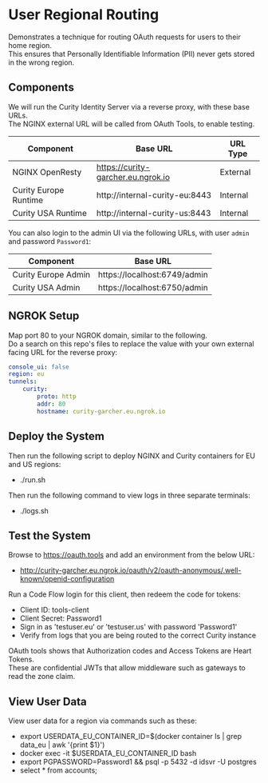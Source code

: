 # User Regional Routing

Demonstrates a technique for routing OAuth requests for users to their home region.\
This ensures that Personally Identifiable Information (PII) never gets stored in the wrong region.

## Components

We will run the Curity Identity Server via a reverse proxy, with these base URLs.\
The NGINX external URL will be called from OAuth Tools, to enable testing.

| Component | Base URL | URL Type |
| --------- | -------- | -------- |
| NGINX OpenResty | https://curity-garcher.eu.ngrok.io | External |
| Curity Europe Runtime | http://internal-curity-eu:8443 | Internal |
| Curity USA Runtime | http://internal-curity-us:8443 | Internal |

You can also login to the admin UI via the following URLs, with user `admin` and password `Password1`:

| Component | Base URL |
| --------- | -------- |
| Curity Europe Admin | https://localhost:6749/admin |
| Curity USA Admin | https://localhost:6750/admin |

## NGROK Setup

Map port 80 to your NGROK domain, similar to the following.\
Do a search on this repo's files to replace the value with your own external facing URL for the reverse proxy:

```yaml
console_ui: false
region: eu
tunnels:
    curity:
        proto: http
        addr: 80
        hostname: curity-garcher.eu.ngrok.io
```

## Deploy the System

Then run the following script to deploy NGINX and Curity containers for EU and US regions:

- ./run.sh

Then run the following command to view logs in three separate terminals:

- ./logs.sh

## Test the System

Browse to https://oauth.tools and add an environment from the below URL:

- http://curity-garcher.eu.ngrok.io/oauth/v2/oauth-anonymous/.well-known/openid-configuration

Run a Code Flow login for this client, then redeem the code for tokens:

- Client ID: tools-client
- Client Secret: Password1
- Sign in as 'testuser.eu' or 'testuser.us' with password 'Password1'
- Verify from logs that you are being routed to the correct Curity instance

OAuth tools shows that Authorization codes and Access Tokens are Heart Tokens.\
These are confidential JWTs that allow middleware such as gateways to read the zone claim.

## View User Data

View user data for a region via commands such as these:

- export USERDATA_EU_CONTAINER_ID=$(docker container ls | grep data_eu | awk '{print $1}')
- docker exec -it $USERDATA_EU_CONTAINER_ID bash
- export PGPASSWORD=Password1 && psql -p 5432 -d idsvr -U postgres
- select * from accounts;
